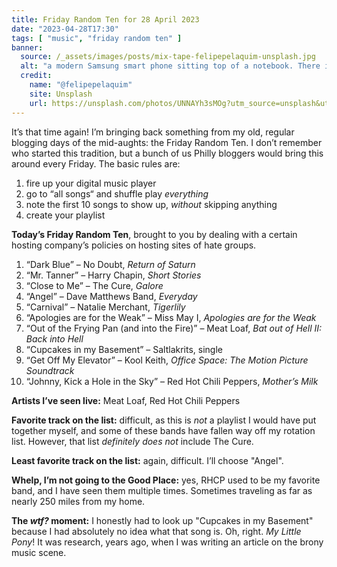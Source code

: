 ```yaml
---
title: Friday Random Ten for 28 April 2023
date: "2023-04-28T17:30"
tags: [ "music", "friday random ten" ]
banner:
  source: /_assets/images/posts/mix-tape-felipepelaquim-unsplash.jpg
  alt: "a modern Samsung smart phone sitting top of a notebook. There is an image on the phone’s screen that looks like a vintage cassette tape, with a label reading: Mix Tape"
  credit: 
    name: "@felipepelaquim"
    site: Unsplash
    url: https://unsplash.com/photos/UNNAYh3sMOg?utm_source=unsplash&utm_medium=referral&utm_content=creditCopyText
---
```


It’s that time again! I’m bringing back something from my old, regular blogging days of the mid-aughts: the Friday Random Ten. I don’t remember who started this tradition, but a bunch of us Philly bloggers would bring this around every Friday. The basic rules are:

1. fire up your digital music player
1. go to “all songs“ and shuffle play _everything_
1. note the first 10 songs to show up, _without_ skipping anything
1. create your playlist

**Today’s Friday Random Ten**, brought to you by dealing with a certain hosting company’s policies on hosting sites of hate groups.

1. “Dark Blue” &#8211; No Doubt, _Return of Saturn_
2. “Mr. Tanner” &#8211; Harry Chapin, _Short Stories_
3. “Close to Me” &#8211; The Cure, _Galore_
4. “Angel” &#8211; Dave Matthews Band, _Everyday_
5. “Carnival” &#8211; Natalie Merchant, _Tigerlily_
6. “Apologies are for the Weak” &#8211; Miss May I, _Apologies are for the Weak_
7. “Out of the Frying Pan (and into the Fire)” &#8211; Meat Loaf, _Bat out of Hell II: Back into Hell_
8. “Cupcakes in my Basement” &#8211; Saltlakrits, single
9. “Get Off My Elevator” &#8211; Kool Keith, _Office Space: The Motion Picture Soundtrack_
10. “Johnny, Kick a Hole in the Sky” &#8211; Red Hot Chili Peppers, _Mother’s Milk_

**Artists I’ve seen live:** Meat Loaf, Red Hot Chili Peppers

**Favorite track on the list:** difficult, as this is _not_ a playlist I would have put together myself, and some of these bands have fallen way off my rotation list. However, that list _definitely does not_ include The Cure.

**Least favorite track on the list:** again, difficult. I’ll choose "Angel".

**Whelp, I’m not going to the Good Place:** yes, RHCP used to be my favorite band, and I have seen them multiple times. Sometimes traveling as far as nearly 250 miles from my home.

**The _wtf?_ moment:** I honestly had to look up "Cupcakes in my Basement" because I had absolutely no idea what that song is. Oh, right. _My Little Pony_! It was research, years ago, when I was writing an article on the brony music scene.
